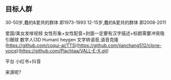 ## 目标人群
30-50岁,蠢的&爱共的群体 即1973-1993
12-15岁,蠢的&爱共的群体 即2008-2011

爱国/美女发嗲视频
女性形象+女性配音+封面一定要有汉字描述+标题需要冲突吸引眼球
数字人(3D Human) heygen
文字转语音,语音克隆(https://github.com/coqui-ai/TTS)(https://github.com/jianchang512/clone-voice)(https://github.com/Plachtaa/VALL-E-X.git)


平台
小红书+抖音

来源呢?
